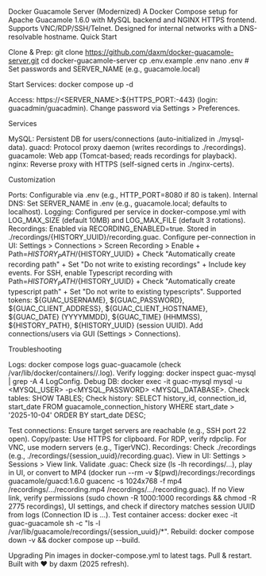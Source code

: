 Docker Guacamole Server (Modernized)
A Docker Compose setup for Apache Guacamole 1.6.0 with MySQL backend and NGINX HTTPS frontend. Supports VNC/RDP/SSH/Telnet. Designed for internal networks with a DNS-resolvable hostname.
Quick Start

Clone & Prep:
git clone https://github.com/daxm/docker-guacamole-server.git
cd docker-guacamole-server
cp .env.example .env
nano .env  # Set passwords and SERVER_NAME (e.g., guacamole.local)


Start Services:
docker compose up -d


Access: https://<SERVER_NAME>:${HTTPS_PORT:-443} (login: guacadmin/guacadmin). Change password via Settings > Preferences.


Services

MySQL: Persistent DB for users/connections (auto-initialized in ./mysql-data).
guacd: Protocol proxy daemon (writes recordings to ./recordings).
guacamole: Web app (Tomcat-based; reads recordings for playback).
nginx: Reverse proxy with HTTPS (self-signed certs in ./nginx-certs).

Customization

Ports: Configurable via .env (e.g., HTTP_PORT=8080 if 80 is taken).
Internal DNS: Set SERVER_NAME in .env (e.g., guacamole.local; defaults to localhost).
Logging: Configured per service in docker-compose.yml with LOG_MAX_SIZE (default 10MB) and LOG_MAX_FILE (default 3 rotations).
Recordings: Enabled via RECORDING_ENABLED=true. Stored in ./recordings/{HISTORY_UUID}/recording.guac. Configure per-connection in UI: Settings > Connections > Screen Recording > Enable + Path=${HISTORY_PATH}/${HISTORY_UUID} + Check "Automatically create recording path" + Set "Do not write to existing recordings" + Include key events. For SSH, enable Typescript recording with Path=${HISTORY_PATH}/${HISTORY_UUID} + Check "Automatically create typescript path" + Set "Do not write to existing typescripts". Supported tokens: ${GUAC_USERNAME}, ${GUAC_PASSWORD}, ${GUAC_CLIENT_ADDRESS}, ${GUAC_CLIENT_HOSTNAME}, ${GUAC_DATE} (YYYYMMDD), ${GUAC_TIME} (HHMMSS), ${HISTORY_PATH}, ${HISTORY_UUID} (session UUID).
Add connections/users via GUI (Settings > Connections).

Troubleshooting

Logs: docker compose logs guac-guacamole (check /var/lib/docker/containers//.log).
Verify logging: docker inspect guac-mysql | grep -A 4 LogConfig.
Debug DB: docker exec -it guac-mysql mysql -u <MYSQL_USER> -p<MYSQL_PASSWORD> <MYSQL_DATABASE>.
Check tables: SHOW TABLES;
Check history: SELECT history_id, connection_id, start_date FROM guacamole_connection_history WHERE start_date > '2025-10-04' ORDER BY start_date DESC;


Test connections: Ensure target servers are reachable (e.g., SSH port 22 open).
Copy/paste: Use HTTPS for clipboard. For RDP, verify rdpclip. For VNC, use modern servers (e.g., TigerVNC).
Recordings: Check ./recordings (e.g., ./recordings/{session_uuid}/recording.guac). View in UI: Settings > Sessions > View link. Validate .guac: Check size (ls -lh recordings/...), play in UI, or convert to MP4 (docker run --rm -v $(pwd)/recordings:/recordings guacamole/guacd:1.6.0 guacenc -s 1024x768 -f mp4 /recordings/.../recording.mp4 /recordings/.../recording.guac). If no View link, verify permissions (sudo chown -R 1000:1000 recordings && chmod -R 2775 recordings), UI settings, and check if directory matches session UUID from logs (Connection ID is ...). Test container access: docker exec -it guac-guacamole sh -c "ls -l /var/lib/guacamole/recordings/{session_uuid}/*".
Rebuild: docker compose down -v && docker compose up --build.

Upgrading
Pin images in docker-compose.yml to latest tags. Pull & restart.
Built with ❤️ by daxm (2025 refresh).